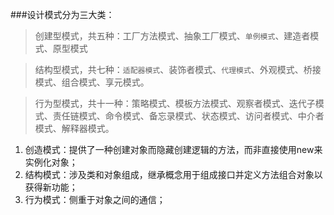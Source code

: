 ###设计模式分为三大类：

> 创建型模式，共五种：工厂方法模式、抽象工厂模式、`单例模式`、建造者模式、原型模式

> 结构型模式，共七种：`适配器模式`、装饰者模式、`代理模式`、外观模式、桥接模式、组合模式、享元模式。

> 行为型模式，共十一种：策略模式、模板方法模式、观察者模式、迭代子模式、责任链模式、命令模式、备忘录模式、状态模式、访问者模式、中介者模式、解释器模式。

 1. 创造模式：提供了一种创建对象而隐藏创建逻辑的方法，而非直接使用new来实例化对象；
 2. 结构模式：涉及类和对象组成，继承概念用于组成接口并定义方法组合对象以获得新功能；
 3. 行为模式：侧重于对象之间的通信；